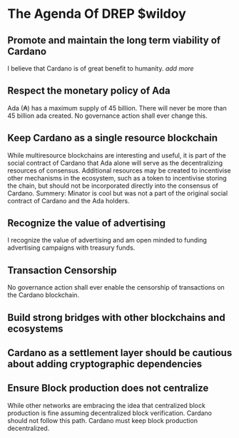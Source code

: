 # The Agenda Of DREP $wildoy

## Promote and maintain the long term viability of Cardano
I believe that Cardano is of great benefit to humanity. *add more*

## Respect the monetary policy of Ada
Ada (₳) has a maximum supply of 45 billion. There will never be more than 45 billion ada created. No governance action shall ever change this.

## Keep Cardano as a single resource blockchain
While multiresource blockchains are interesting and useful, it is part of the social contract of Cardano that Ada alone will serve as the decentralizing resources of consensus. Additional resources may be created to incentivise other mechanisms in the ecosystem, such as a token to incentivise storing the chain, but should not be incorporated directly into the consensus of Cardano. Summery: Minator is cool but was not a part of the original social contract of Cardano and the Ada holders.

## Recognize the value of advertising
I recognize the value of advertising and am open minded to funding advertising campaigns with treasury funds.

## Transaction Censorship
No governance action shall ever enable the censorship of transactions on the Cardano blockchain.

## Build strong bridges with other blockchains and ecosystems

## Cardano as a settlement layer should be cautious about adding cryptographic dependencies

## Ensure Block production does not centralize
While other networks are embracing the idea that centralized block production is fine assuming decentralized block verification. Cardano should not follow this path. Cardano must keep block production decentralized.

